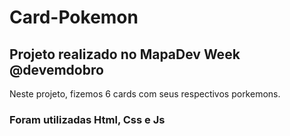 # Card-Pokemon

<h2>Projeto realizado no MapaDev Week @devemdobro</h2>

<p>Neste projeto, fizemos 6 cards com seus respectivos porkemons.</p>
<h3>Foram utilizadas Html, Css e Js</h3>
